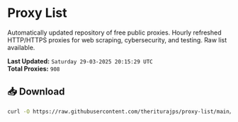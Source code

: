 # Proxy List

Automatically updated repository of free public proxies. Hourly refreshed HTTP/HTTPS proxies for web scraping, cybersecurity, and testing. Raw list available.

**Last Updated:** `Saturday 29-03-2025 20:15:29 UTC`  
**Total Proxies:** `908`

## 📥 Download
```bash
curl -O https://raw.githubusercontent.com/theriturajps/proxy-list/main/proxies.txt
